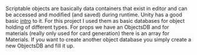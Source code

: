 Scriptable objects are basically data containers that exist in editor and can be accessed and modified (and saved) during runtime. 
Unity has a good basic [intro](https://unity3d.com/learn/tutorials/modules/beginner/live-training-archive/scriptable-objects) to it.
For this project I used them as basic databases for object holding of different types. For props we have an ObjectsDB and for materials (really only used for card generation) there is an array for Materials.
If you want to create another object database you simply create a new ObjectsDB and fill it up. 
